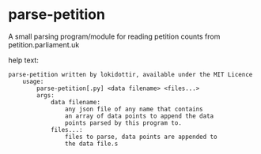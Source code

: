 # parse-petition
A small parsing program/module for reading petition counts from petition.parliament.uk

help text:
```
parse-petition written by lokidottir, available under the MIT Licence
    usage:
        parse-petition[.py] <data filename> <files...>
        args:
            data filename:
                any json file of any name that contains
                an array of data points to append the data
                points parsed by this program to.
            files...:
                files to parse, data points are appended to
                the data file.s
```
